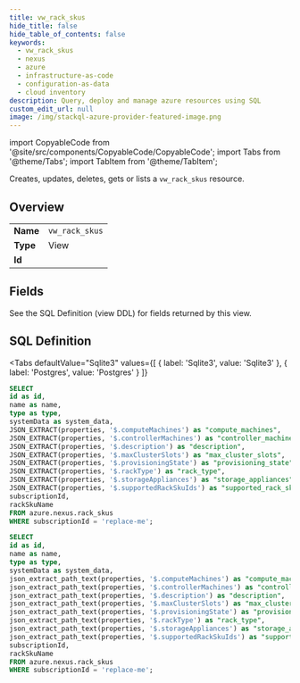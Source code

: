 ```yaml
--- 
title: vw_rack_skus
hide_title: false
hide_table_of_contents: false
keywords:
  - vw_rack_skus
  - nexus
  - azure
  - infrastructure-as-code
  - configuration-as-data
  - cloud inventory
description: Query, deploy and manage azure resources using SQL
custom_edit_url: null
image: /img/stackql-azure-provider-featured-image.png
---
```


import CopyableCode from '@site/src/components/CopyableCode/CopyableCode';
import Tabs from '@theme/Tabs';
import TabItem from '@theme/TabItem';

Creates, updates, deletes, gets or lists a <code>vw_rack_skus</code> resource.

## Overview
<table><tbody>
<tr><td><b>Name</b></td><td><code>vw_rack_skus</code></td></tr>
<tr><td><b>Type</b></td><td>View</td></tr>
<tr><td><b>Id</b></td><td><CopyableCode code="azure.nexus.vw_rack_skus" /></td></tr>
</tbody></table>

## Fields

See the SQL Definition (view DDL) for fields returned by this view.

## SQL Definition

<Tabs
defaultValue="Sqlite3"
values={[
{ label: 'Sqlite3', value: 'Sqlite3' },
{ label: 'Postgres', value: 'Postgres' }
]}
>
<TabItem value="Sqlite3">

```sql
SELECT
id as id,
name as name,
type as type,
systemData as system_data,
JSON_EXTRACT(properties, '$.computeMachines') as "compute_machines",
JSON_EXTRACT(properties, '$.controllerMachines') as "controller_machines",
JSON_EXTRACT(properties, '$.description') as "description",
JSON_EXTRACT(properties, '$.maxClusterSlots') as "max_cluster_slots",
JSON_EXTRACT(properties, '$.provisioningState') as "provisioning_state",
JSON_EXTRACT(properties, '$.rackType') as "rack_type",
JSON_EXTRACT(properties, '$.storageAppliances') as "storage_appliances",
JSON_EXTRACT(properties, '$.supportedRackSkuIds') as "supported_rack_sku_ids",
subscriptionId,
rackSkuName
FROM azure.nexus.rack_skus
WHERE subscriptionId = 'replace-me';
```

</TabItem>
<TabItem value="Postgres">

```sql
SELECT
id as id,
name as name,
type as type,
systemData as system_data,
json_extract_path_text(properties, '$.computeMachines') as "compute_machines",
json_extract_path_text(properties, '$.controllerMachines') as "controller_machines",
json_extract_path_text(properties, '$.description') as "description",
json_extract_path_text(properties, '$.maxClusterSlots') as "max_cluster_slots",
json_extract_path_text(properties, '$.provisioningState') as "provisioning_state",
json_extract_path_text(properties, '$.rackType') as "rack_type",
json_extract_path_text(properties, '$.storageAppliances') as "storage_appliances",
json_extract_path_text(properties, '$.supportedRackSkuIds') as "supported_rack_sku_ids",
subscriptionId,
rackSkuName
FROM azure.nexus.rack_skus
WHERE subscriptionId = 'replace-me';
```

</TabItem>
</Tabs>
